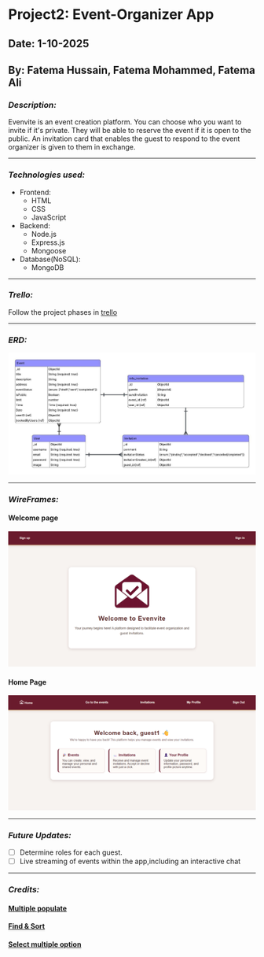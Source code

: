# Project2: Event-Organizer App

## Date: 1-10-2025

## By: Fatema Hussain, Fatema Mohammed, Fatema Ali

### ***Description:***
Evenvite is an event creation platform.  You can choose who you want to invite if it's private.  They will be able to reserve the event if it is open to the public.  An invitation card that enables the guest to respond to the event organizer is given to them in exchange.
***
### ***Technologies used:***
* Frontend:
  * HTML
  * CSS
  * JavaScript
* Backend:
  * Node.js
  * Express.js
  * Mongoose
* Database(NoSQL):
  * MongoDB
***
### ***Trello:***
Follow the project phases in [trello](https://trello.com/b/Icpr5auL)
***
### ***ERD:***
![](./assets/ERD.jpg)
***
### ***WireFrames:***
#### Welcome page
![](./assets/Welcome-Page.png)
#### Home Page
![](./assets/home-page.png)



***
### ***Future Updates:***
- [ ] Determine roles for each guest.
- [ ] Live streaming of events within the app,including an interactive chat
***
### ***Credits:***
#### [Multiple populate](https://stackoverflow.com/questions/12821596/multiple-populates-mongoosejs)
#### [Find & Sort](https://stackoverflow.com/questions/4299991/how-to-sort-in-mongoose)
#### [Select multiple option](https://developer.mozilla.org/en-US/docs/Web/API/HTMLSelectElement/selectedOptions)
